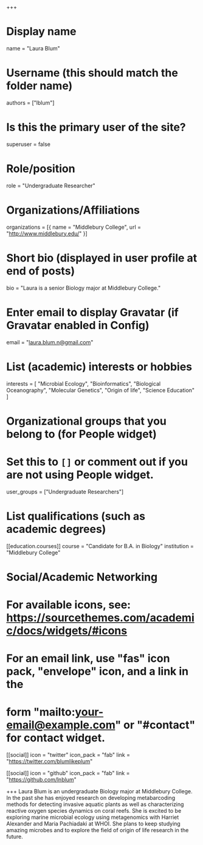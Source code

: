 +++
# Display name
name = "Laura Blum"

# Username (this should match the folder name)
authors = ["lblum"]

# Is this the primary user of the site?
superuser = false

# Role/position
role = "Undergraduate Researcher"

# Organizations/Affiliations
organizations = [{ name = "Middlebury College", url = "http://www.middlebury.edu/" }]


# Short bio (displayed in user profile at end of posts)
bio = "Laura is a senior Biology major at Middlebury College."

# Enter email to display Gravatar (if Gravatar enabled in Config)
email = "laura.blum.n@gmail.com"

# List (academic) interests or hobbies
interests = [
  "Microbial Ecology",
  "Bioinformatics",
  "Biological Oceanography",
  "Molecular Genetics",
  "Origin of life",
  "Science Education"
]

# Organizational groups that you belong to (for People widget)
#   Set this to `[]` or comment out if you are not using People widget.
 user_groups = ["Undergraduate Researchers"]

# List qualifications (such as academic degrees)
[[education.courses]]
  course = "Candidate for B.A. in Biology"
  institution = "Middlebury College"

# Social/Academic Networking
# For available icons, see: https://sourcethemes.com/academic/docs/widgets/#icons
#   For an email link, use "fas" icon pack, "envelope" icon, and a link in the
#   form "mailto:your-email@example.com" or "#contact" for contact widget.


[[social]]
  icon = "twitter"
  icon_pack = "fab"
  link = "https://twitter.com/blumlikeplum"

[[social]]
  icon = "github"
  icon_pack = "fab"
  link = "https://github.com/lnblum"



+++
Laura Blum is an undergraduate Biology major at Middlebury College. In the past she has enjoyed research on developing metabarcoding methods for detecting invasive aquatic plants as well as characterizing reactive oxygen species dynamics on coral reefs.  She is excited to be exploring marine microbial ecology using metagenomics with Harriet Alexander and Maria Pachiadaki at WHOI. She plans to keep studying amazing microbes and to explore the field of origin of life research in the future.

